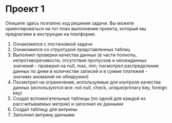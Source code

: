 # Проект 1
Опишите здесь поэтапно ход решения задачи. Вы можете ориентироваться на тот план выполнения проекта, который мы предлагаем в инструкции на платформе.

1. Ознакомился с постановкой задачи
2. Ознакомился со структурой представленных таблиц
3. Выполнил проверки качества данных (в части полноты, непротиворечивости, отсутствия пропусков и неожиданных значений - проверил на null, max, min; посмотрел распределение данных по дням в количестве записей и в сумме платежей - значимх аномалий не обнаружил)
4. Посмотрел на ограничения, используемые для контроля качества данных (используются все: not null, check, unique/primary key, foreign key)
5. Создал вспомогательные таблицы (по одной для каждой из рассчитываемых метрик) и заполнил их данными
6. Создал таблицу для витрины
7. Заполнил витрину данными
